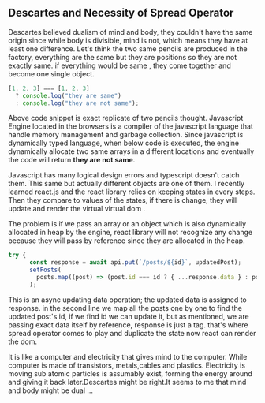 ## Descartes and Necessity of Spread Operator

Descartes believed dualism of mind and body, they couldn't have the same origin since while body is divisible, mind is not, which means they have at least one difference.
Let's think the two same pencils are produced in the factory, everything are the same but they are positions so they are not exactly same. if everything would be same , they come together and become one single object.

```js
[1, 2, 3] === [1, 2, 3]
  ? console.log("they are same")
  : console.log("they are not same");
```

Above code snippet is exact replicate of two pencils thought. Javascript Engine located in the browsers is a compiler of the javascript language that handle memory management and garbage collection. Since javascript is dynamically typed language, when below code
is executed, the engine dynamically allocate two same arrays in a different locations and eventually the code will return **they are not same**.

Javascript has many logical design errors and typescript doesn't catch them. This same but actually different objects are one of them. I recently learned react.js and the react library relies on keeping states in every steps. Then they compare to values of the states, if there is change, they will update and render the virtual virtual dom .

The problem is if we pass an array or an object which is also dynamically allocated in heap by the engine, react library will not recognize any change because they will pass by reference since they are allocated in the heap.

```js
try {
      const response = await api.put(`/posts/${id}`, updatedPost);
      setPosts(
        posts.map((post) => (post.id === id ? { ...response.data } : post))
      );
```

This is an async updating data operation; the updated data is assigned to response.
in the second line we map all the posts one by one to find the updated post's id, if we find id we can update it, but as mentioned, we are passing exact data itself by reference, response is just a tag. that's where spread operator comes to play and duplicate the state now react can render the dom.

It is like a computer and electricity that gives mind to the computer. While computer is made of transistors, metals,cables and plastics. Electricity is moving sub atomic particles is assumably exist, forming the energy around and giving it back later.Descartes might be right.It seems to me that mind and body might be dual ...

